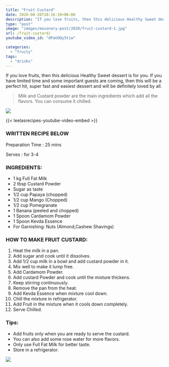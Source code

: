 ```yaml
---
title: "Fruit Custard"
date: 2020-08-26T10:16:10+06:00
description: "If you love fruits, then this delicious Healthy Sweet dessert is for you."
type: "post"
image: "images/masonary-post/2020/fruit-custard-1.jpg"
url: /fruit-custard/
youtube_video_id: "dPaUOQy5tiw"

categories: 
  - "fruity"
tags:
  - "drinks"
---
```


If you love fruits, then this delicious Healthy Sweet dessert is for you. If you have limited time and some important guests are coming, then this will be a perfect hit, super fast and easiest dessert and will be definitely loved by all. 

> Milk and Custard powder are the main ingredients which add all the flavors. You can consume it chilled.

 ![](../images/masonary-post/2020/fruit-custard-2.jpg)

{{< leelasrecipes-youtube-video-embed >}}


### WRITTEN RECIPE BELOW 

Preparation Time : 25 mins

Serves : for 3-4


### INGREDIENTS:

- 1 kg Full Fat Milk
- 2 tbsp Custard Powder
- Sugar as taste
- 1/2 cup Papaya (chopped)
- 1/2 cup Mango (Chopped)
- 1/2 cup Pomegranate
- 1 Banana (peeled and chopped)
- 1 Spoon Cardamom Powder
- 1 Spoon Kevda Essence
- For Garnishing: Nuts (Almond,Cashew Shavings)



### HOW TO MAKE FRUIT CUSTARD:

1. Heat the milk in a pan.
2. Add sugar and cook until it dissolves.
3. Add 1/2 cup milk in a bowl and add custard powder in it.
4. Mix well to make it lump free.
5. Add Cardamom Powder.
6. Add custard Powder and cook until the mixture thickens.
7. Keep stirring continuously.
8. Remove the pan from the heat.
9. Add Kevda Essence when mixture cool down.
10. Chill the mixture in refrigerator.
11. Add Fruit in the mixture when it cools down completely.
12. Serve Chilled.


### Tips:

* Add fruits only when you are ready to serve the custard.
* You can also add some rose water for more flavors.
* Only use Full Fat Milk for better taste.
* Store in a refrigerator.

![](../images/masonary-post/2020/fruit-custard-3.jpg)

